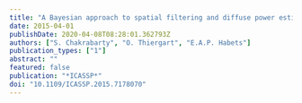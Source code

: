 ```yaml
---
title: "A Bayesian approach to spatial filtering and diffuse power estimation for joint dereverberation and noise reduction"
date: 2015-04-01
publishDate: 2020-04-08T08:28:01.362793Z
authors: ["S. Chakrabarty", "O. Thiergart", "E.A.P. Habets"]
publication_types: ["1"]
abstract: ""
featured: false
publication: "*ICASSP*"
doi: "10.1109/ICASSP.2015.7178070"
---
```


